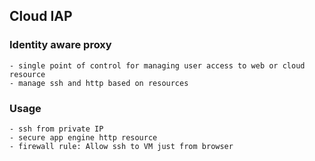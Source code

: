## Cloud IAP

### Identity aware proxy

```
- single point of control for managing user access to web or cloud resource
- manage ssh and http based on resources
```
### Usage
```
- ssh from private IP
- secure app engine http resource
- firewall rule: Allow ssh to VM just from browser
```
